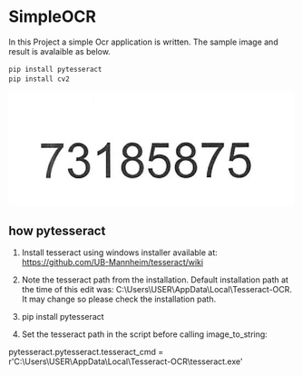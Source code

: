 # SimpleOCR

In this Project a simple Ocr application is written. The sample image and result is avalaible as below.

```bash
pip install pytesseract 
pip install cv2
```
![alt text](https://github.com/AIAML/SimpleOCR/raw/master/test.png)

## how pytesseract
1. Install tesseract using windows installer available at: https://github.com/UB-Mannheim/tesseract/wiki

2. Note the tesseract path from the installation. Default installation path at the time of this edit was: C:\Users\USER\AppData\Local\Tesseract-OCR. It may change so please check the installation path.

3. pip install pytesseract

4. Set the tesseract path in the script before calling image_to_string:

pytesseract.pytesseract.tesseract_cmd = r'C:\Users\USER\AppData\Local\Tesseract-OCR\tesseract.exe'


